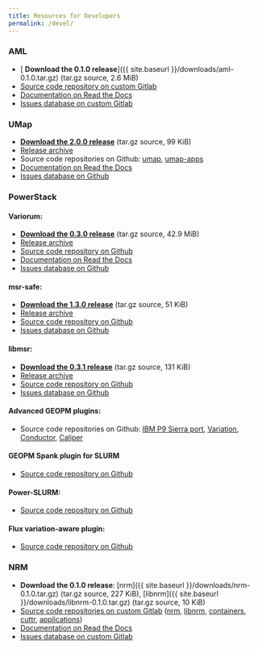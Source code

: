 ```yaml
---
title: Resources for Developers
permalink: /devel/
---
```


### AML

* [<i class="fas fa-download"></i> **Download the 0.1.0 release**]({{ site.baseurl }}/downloads/aml-0.1.0.tar.gz) (tar.gz source, 2.6&nbsp;MiB)
* [<i class="fas fa-code-branch"></i> Source code repository on custom Gitlab](https://xgitlab.cels.anl.gov/argo/aml)
* [<i class="fas fa-book"></i> Documentation on Read the Docs](https://argo-aml.readthedocs.io/en/latest/)
* [<i class="fas fa-bug"></i> Issues database on custom Gitlab](https://xgitlab.cels.anl.gov/argo/aml/issues)

### UMap

* [<i class="fas fa-download"></i> **Download the 2.0.0 release**](https://github.com/LLNL/umap/archive/v2.0.0.tar.gz) (tar.gz source, 99&nbsp;KiB)
* [<i class="fas fa-download"></i> Release archive](https://github.com/LLNL/umap/releases)
* <i class="fas fa-code-branch"></i> Source code repositories on Github:
[umap](https://github.com/LLNL/umap),
[umap-apps](https://github.com/LLNL/umap-apps)
* [<i class="fas fa-book"></i> Documentation on Read the Docs](https://llnl-umap.readthedocs.io/en/develop/)
* [<i class="fas fa-bug"></i> Issues database on Github](https://github.com/LLNL/umap/issues)

### PowerStack

#### Variorum:

* [<i class="fas fa-download"></i> **Download the 0.3.0 release**](https://github.com/LLNL/variorum/archive/v0.3.0.tar.gz) (tar.gz source, 42.9&nbsp;MiB)
* [<i class="fas fa-download"></i> Release archive](https://github.com/LLNL/variorum/releases)
* [<i class="fas fa-code-branch"></i> Source code repository on Github](https://github.com/LLNL/variorum)
* [<i class="fas fa-book"></i> Documentation on Read the Docs](https://variorum.readthedocs.io/en/latest/)
* [<i class="fas fa-bug"></i> Issues database on Github](https://github.com/LLNL/variorum/issues)

#### msr-safe:

* [<i class="fas fa-download"></i> **Download the 1.3.0 release**](https://github.com/LLNL/msr-safe/archive/v1.3.0.tar.gz) (tar.gz source, 51&nbsp;KiB)
* [<i class="fas fa-download"></i> Release archive](https://github.com/LLNL/msr-safe/releases)
* [<i class="fas fa-code-branch"></i> Source code repository on Github](https://github.com/LLNL/msr-safe)
* [<i class="fas fa-bug"></i> Issues database on Github](https://github.com/LLNL/msr-safe/issues)

#### libmsr:

* [<i class="fas fa-download"></i> **Download the 0.3.1 release**](https://github.com/LLNL/libmsr/archive/v0.3.1.tar.gz) (tar.gz source, 131&nbsp;KiB)
* [<i class="fas fa-download"></i> Release archive](https://github.com/LLNL/libmsr/releases)
* [<i class="fas fa-code-branch"></i> Source code repository on Github](https://github.com/LLNL/libmsr)
* [<i class="fas fa-bug"></i> Issues database on Github](https://github.com/LLNL/libmsr/issues)

#### Advanced GEOPM plugins:

* <i class="fas fa-code-branch"></i> Source code repositories on Github:
[IBM P9 Sierra port](https://github.com/amarathe84/geopm/tree/ibm-port),
[Variation](https://github.com/amarathe84/geopm/tree/dev/ecp),
[Conductor](https://github.com/amarathe84/geopm),
[Caliper](https://github.com/amarathe84/Caliper)

#### GEOPM Spank plugin for SLURM

* [<i class="fas fa-code-branch"></i> Source code repository on Github](https://github.com/geopm/geopm-slurm)

#### Power-SLURM:

* [<i class="fas fa-code-branch"></i> Source code repository on Github](https://github.com/tpatki/power-slurm)

#### Flux variation-aware plugin:
* [<i class="fas fa-code-branch"></i> Source code repository on Github](https://github.com/tpatki/resource-query)

### NRM

* <i class="fas fa-download"></i> **Download the 0.1.0 release**:
[nrm]({{ site.baseurl }}/downloads/nrm-0.1.0.tar.gz) (tar.gz source, 227&nbsp;KiB),
[libnrm]({{ site.baseurl }}/downloads/libnrm-0.1.0.tar.gz) (tar.gz source, 10&nbsp;KiB)
* [<i class="fas fa-code-branch"></i> Source code repositories on custom
Gitlab](https://xgitlab.cels.anl.gov/argo)
([nrm](https://xgitlab.cels.anl.gov/argo/nrm),
[libnrm](https://xgitlab.cels.anl.gov/argo/libnrm),
[containers](https://xgitlab.cels.anl.gov/argo/containers),
[cuttr](https://xgitlab.cels.anl.gov/argo/cuttr),
[applications](https://xgitlab.cels.anl.gov/argo/applications))
* [<i class="fas fa-book"></i> Documentation on Read the Docs](https://nrm.readthedocs.io/en/latest/)
* [<i class="fas fa-bug"></i> Issues database on custom Gitlab](https://xgitlab.cels.anl.gov/argo/nrm/issues)
